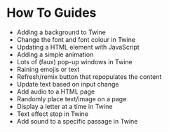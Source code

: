 # How To Guides

* Adding a background to Twine
* Change the font and font colour in Twine
* Updating a HTML element with JavaScript
* Adding a simple animation
* Lots of (faux) pop-up windows in Twine
* Raining emojis or text
* Refresh/remix button that repopulates the content
* Update text based on input change
* Add audio to a HTML page
* Randomly place text/image on a page
* Display a letter at a time in Twine
* Text effect stop in Twine
* Add sound to a specific passage in Twine

